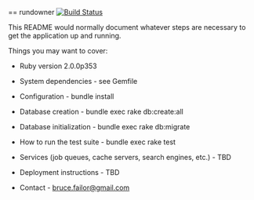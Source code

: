 == rundowner
[![Build Status](https://semaphoreci.com/api/v1/projects/a5924e43-1000-4e73-b34d-1306e394bbc7/445153/badge.svg)](https://semaphoreci.com/bhfailor/rundowner)      

This README would normally document whatever steps are necessary to get the
application up and running.

Things you may want to cover:

* Ruby version 2.0.0p353

* System dependencies - see Gemfile

* Configuration - bundle install

* Database creation - bundle exec rake db:create:all

* Database initialization - bundle exec rake db:migrate
 
* How to run the test suite - bundle exec rake test

* Services (job queues, cache servers, search engines, etc.) - TBD

* Deployment instructions - TBD

* Contact - bruce.failor@gmail.com
